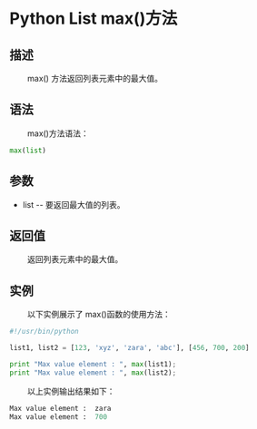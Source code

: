 # Python List max()方法
## 描述
&#160;&#160;&#160;&#160;&#160;&#160;&#160;&#160;max() 方法返回列表元素中的最大值。

## 语法
&#160;&#160;&#160;&#160;&#160;&#160;&#160;&#160;max()方法语法：

```python
max(list)
```

## 参数
- list -- 要返回最大值的列表。

## 返回值
&#160;&#160;&#160;&#160;&#160;&#160;&#160;&#160;返回列表元素中的最大值。

## 实例
&#160;&#160;&#160;&#160;&#160;&#160;&#160;&#160;以下实例展示了 max()函数的使用方法：

```python
#!/usr/bin/python

list1, list2 = [123, 'xyz', 'zara', 'abc'], [456, 700, 200]

print "Max value element : ", max(list1);
print "Max value element : ", max(list2);
```

&#160;&#160;&#160;&#160;&#160;&#160;&#160;&#160;以上实例输出结果如下：

```python
Max value element :  zara
Max value element :  700
```